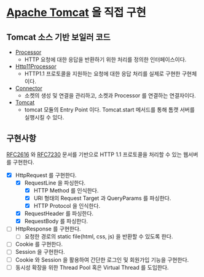 # [Apache Tomcat](https://github.com/apache/tomcat) 을 직접 구현

## Tomcat 소스 기반 보일러 코드

- [Processor](https://github.com/apache/tomcat/blob/main/java/org/apache/coyote/Processor.java)
    - HTTP 요청에 대한 응답을 반환하기 위한 처리를 정의한 인터페이스이다.
- [Http11Processor](https://github.com/apache/tomcat/blob/main/java/org/apache/coyote/http11/Http11Processor.java)
    - HTTP1.1 프로토콜을 지원하는 요청에 대한 응답 처리를 실제로 구현한 구현체이다.
- [Connector](https://github.com/apache/tomcat/blob/main/java/org/apache/catalina/connector/Connector.java)
    - 소켓의 생성 및 연결을 관리하고, 소켓과 Processor 를 연결하는 연결자이다.
- [Tomcat](https://github.com/apache/tomcat/blob/main/java/org/apache/catalina/startup/Tomcat.java)
    - tomcat 모듈의 Entry Point 이다. Tomcat.start 메서드를 통해 톰캣 서버를 실행시킬 수 있다.

## 구현사항

[RFC2616](https://datatracker.ietf.org/doc/html/rfc2616#section-6)
와 [RFC7230](https://datatracker.ietf.org/doc/html/rfc7230#section-3.1.1) 문서를 기반으로 HTTP 1.1 프로토콜을 처리할 수 있는 웹서버를 구현한다.

- [X] HttpRequest 를 구현한다.
    - [X] RequestLine 을 파싱한다.
        - [X] HTTP Method 를 인식한다.
        - [X] URI 형태의 Request Target 과 QueryParams 를 파싱한다.
        - [X] HTTP Protocol 을 인식한다.
    - [X] RequestHeader 를 파싱한다.
    - [X] RequestBody 를 파싱한다.
- [ ] HttpResponse 를 구현한다.
    - [ ] 요청한 경로의 static file(html, css, js) 을 반환할 수 있도록 한다.
- [ ] Cookie 를 구현한다.
- [ ] Session 을 구현한다.
- [ ] Cookie 와 Session 을 활용하여 간단한 로그인 및 회원가입 기능을 구현한다.
- [ ] 동시성 확장을 위한 Thread Pool 혹은 Virtual Thread 를 도입한다. 
